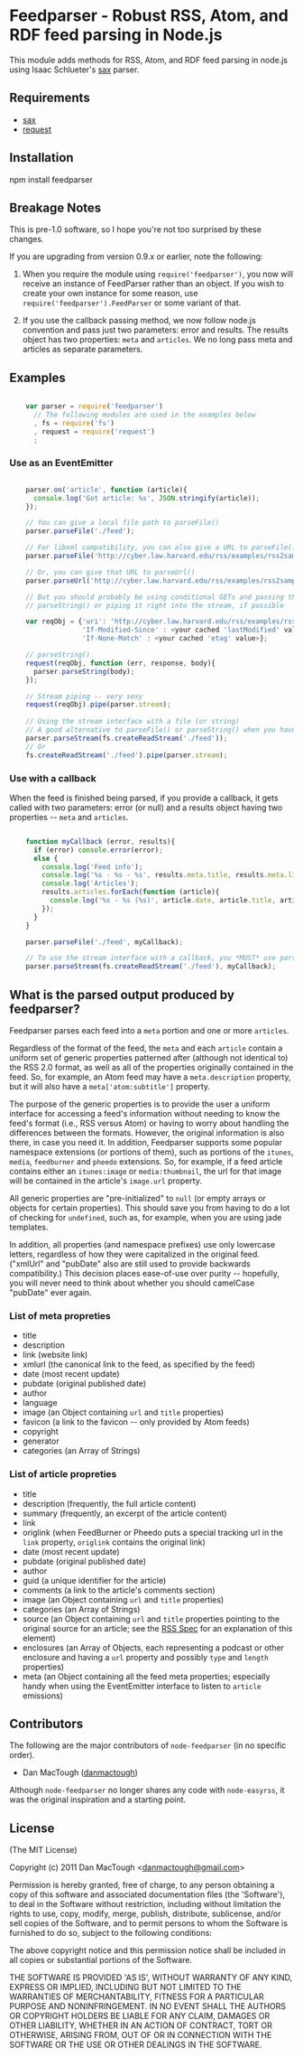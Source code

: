 #  Feedparser - Robust RSS, Atom, and RDF feed parsing in Node.js

This module adds methods for RSS, Atom, and RDF feed parsing in node.js using
Isaac Schlueter's [sax](https://github.com/isaacs/sax-js) parser.

## Requirements

- [sax](https://github.com/isaacs/sax-js)
- [request](https://github.com/mikeal/request)

## Installation

npm install feedparser

## Breakage Notes

This is pre-1.0 software, so I hope you're not too surprised by these changes.

If you are upgrading from version 0.9.x or earlier, note the following:

1. When you require the module using `require('feedparser')`, you now will
receive an instance of FeedParser rather than an object. If you wish to create
your own instance for some reason, use `require('feedparser').FeedParser` or
some variant of that.

2. If you use the callback passing method, we now follow node.js convention
and pass just two parameters: error and results. The results object has two
properties: `meta` and `articles`. We no long pass meta and articles as
separate parameters.

## Examples

```javascript

    var parser = require('feedparser')
      // The following modules are used in the examples below
      , fs = require('fs')
      , request = require('request')
      ;
```
### Use as an EventEmitter

```javascript

    parser.on('article', function (article){
      console.log('Got article: %s', JSON.stringify(article));
    });

    // You can give a local file path to parseFile()
    parser.parseFile('./feed');

    // For libxml compatibility, you can also give a URL to parseFile()
    parser.parseFile('http://cyber.law.harvard.edu/rss/examples/rss2sample.xml');

    // Or, you can give that URL to parseUrl()
    parser.parseUrl('http://cyber.law.harvard.edu/rss/examples/rss2sample.xml');

    // But you should probably be using conditional GETs and passing the results to
    // parseString() or piping it right into the stream, if possible

    var reqObj = {'uri': 'http://cyber.law.harvard.edu/rss/examples/rss2sample.xml',
                  'If-Modified-Since' : <your cached 'lastModified' value>,
                  'If-None-Match' : <your cached 'etag' value>};

    // parseString()
    request(reqObj, function (err, response, body){
      parser.parseString(body);
    });

    // Stream piping -- very sexy
    request(reqObj).pipe(parser.stream);
    
    // Using the stream interface with a file (or string)
    // A good alternative to parseFile() or parseString() when you have a large local file
    parser.parseStream(fs.createReadStream('./feed'));
    // Or
    fs.createReadStream('./feed').pipe(parser.stream);
```

### Use with a callback

When the feed is finished being parsed, if you provide a callback, it gets
called with two parameters: error (or null) and a results object having two
properties -- `meta` and `articles`.

```javascript

    function myCallback (error, results){
      if (error) console.error(error);
      else {
        console.log('Feed info');
        console.log('%s - %s - %s', results.meta.title, results.meta.link, results.meta.xmlUrl);
        console.log('Articles');
        results.articles.forEach(function (article){
          console.log('%s - %s (%s)', article.date, article.title, article.link);
        });
      }
    }

    parser.parseFile('./feed', myCallback);

    // To use the stream interface with a callback, you *MUST* use parseStream(), not piping
    parser.parseStream(fs.createReadStream('./feed'), myCallback);
```

## What is the parsed output produced by feedparser?

Feedparser parses each feed into a `meta` portion and one or more `articles`.

Regardless of the format of the feed, the `meta` and each `article` contain a
uniform set of generic properties patterned after (although not identical to)
the RSS 2.0 format, as well as all of the properties originally contained in the
feed. So, for example, an Atom feed may have a `meta.description` property, but
it will also have a `meta['atom:subtitle']` property.

The purpose of the generic properties is to provide the user a uniform interface
for accessing a feed's information without needing to know the feed's format
(i.e., RSS versus Atom) or having to worry about handling the differences
between the formats. However, the original information is also there, in case
you need it. In addition, Feedparser supports some popular namespace extensions
(or portions of them), such as portions of the `itunes`, `media`, `feedburner`
and `pheedo` extensions. So, for example, if a feed article contains either an
`itunes:image` or `media:thumbnail`, the url for that image will be contained in
the article's `image.url` property.

All generic properties are "pre-initialized" to `null` (or empty arrays or
objects for certain properties). This should save you from having to do a lot of
checking for `undefined`, such as, for example, when you are using jade
templates.

In addition, all properties (and namespace prefixes) use only lowercase letters,
regardless of how they were capitalized in the original feed. ("xmlUrl" and
"pubDate" also are still used to provide backwards compatibility.) This decision
places ease-of-use over purity -- hopefully, you will never need to think about
whether you should camelCase "pubDate" ever again.

### List of meta propreties

* title
* description
* link (website link)
* xmlurl (the canonical link to the feed, as specified by the feed)
* date (most recent update)
* pubdate (original published date)
* author
* language
* image (an Object containing `url` and `title` properties)
* favicon (a link to the favicon -- only provided by Atom feeds)
* copyright
* generator
* categories (an Array of Strings)

### List of article propreties

* title
* description (frequently, the full article content)
* summary (frequently, an excerpt of the article content)
* link
* origlink (when FeedBurner or Pheedo puts a special tracking url in the `link` property, `origlink` contains the original link)
* date (most recent update)
* pubdate (original published date)
* author
* guid (a unique identifier for the article)
* comments (a link to the article's comments section)
* image (an Object containing `url` and `title` properties)
* categories (an Array of Strings)
* source (an Object containing `url` and `title` properties pointing to the original source for an article; see the [RSS Spec](http://cyber.law.harvard.edu/rss/rss.html#ltsourcegtSubelementOfLtitemgt) for an explanation of this element)
* enclosures (an Array of Objects, each representing a podcast or other enclosure and having a `url` property and possibly `type` and `length` properties)
* meta (an Object containing all the feed meta properties; especially handy when using the EventEmitter interface to listen to `article` emissions)

## Contributors

The following are the major contributors of `node-feedparser` (in no specific
order).

* Dan MacTough ([danmactough](http://github.com/danmactough))

Although `node-feedparser` no longer shares any code with `node-easyrss`, it was
the original inspiration and a starting point.

## License

(The MIT License)

Copyright (c) 2011 Dan MacTough &lt;danmactough@gmail.com&gt;

Permission is hereby granted, free of charge, to any person obtaining a copy of
this software and associated documentation files (the 'Software'), to deal in
the Software without restriction, including without limitation the rights to
use, copy, modify, merge, publish, distribute, sublicense, and/or sell copies of
the Software, and to permit persons to whom the Software is furnished to do so,
subject to the following conditions:

The above copyright notice and this permission notice shall be included in all
copies or substantial portions of the Software.

THE SOFTWARE IS PROVIDED 'AS IS', WITHOUT WARRANTY OF ANY KIND, EXPRESS OR
IMPLIED, INCLUDING BUT NOT LIMITED TO THE WARRANTIES OF MERCHANTABILITY, FITNESS
FOR A PARTICULAR PURPOSE AND NONINFRINGEMENT. IN NO EVENT SHALL THE AUTHORS OR
COPYRIGHT HOLDERS BE LIABLE FOR ANY CLAIM, DAMAGES OR OTHER LIABILITY, WHETHER
IN AN ACTION OF CONTRACT, TORT OR OTHERWISE, ARISING FROM, OUT OF OR IN
CONNECTION WITH THE SOFTWARE OR THE USE OR OTHER DEALINGS IN THE SOFTWARE.
